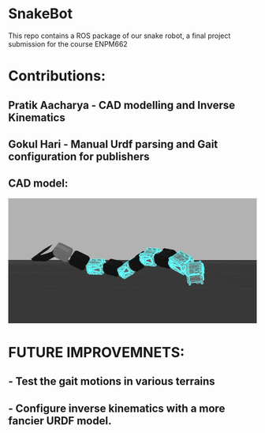 # SnakeBot

This repo contains a ROS package of our snake robot, a final project submission for the course ENPM662

# Contributions:
## Pratik Aacharya - CAD modelling and Inverse Kinematics  
## Gokul Hari - Manual Urdf parsing and Gait configuration for publishers


## CAD model:
![## New CAD model:](./addons/newcad.png)


# FUTURE IMPROVEMNETS:

## - Test the gait motions in various terrains 
## - Configure inverse kinematics with a more fancier URDF model.
